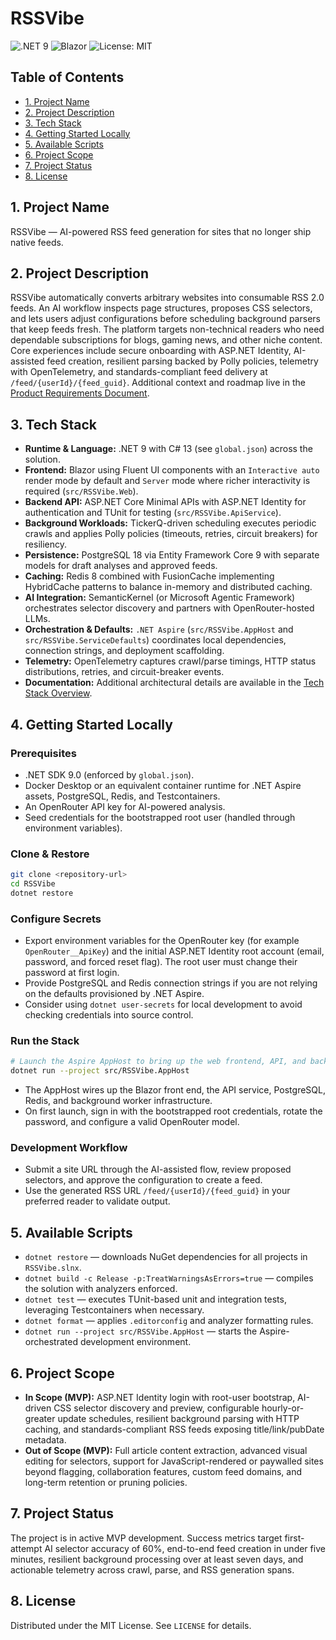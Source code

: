 # RSSVibe

![.NET 9](https://img.shields.io/badge/.NET-9.0-512BD4?logo=dotnet) ![Blazor](https://img.shields.io/badge/Blazor-Interactive%20UI-5C2D91?logo=blazor) ![License: MIT](https://img.shields.io/badge/License-MIT-yellow.svg)

## Table of Contents
- [1. Project Name](#1-project-name)
- [2. Project Description](#2-project-description)
- [3. Tech Stack](#3-tech-stack)
- [4. Getting Started Locally](#4-getting-started-locally)
- [5. Available Scripts](#5-available-scripts)
- [6. Project Scope](#6-project-scope)
- [7. Project Status](#7-project-status)
- [8. License](#8-license)

## 1. Project Name
RSSVibe — AI-powered RSS feed generation for sites that no longer ship native feeds.

## 2. Project Description
RSSVibe automatically converts arbitrary websites into consumable RSS 2.0 feeds. An AI workflow inspects page structures, proposes CSS selectors, and lets users adjust configurations before scheduling background parsers that keep feeds fresh. The platform targets non-technical readers who need dependable subscriptions for blogs, gaming news, and other niche content. Core experiences include secure onboarding with ASP.NET Identity, AI-assisted feed creation, resilient parsing backed by Polly policies, telemetry with OpenTelemetry, and standards-compliant feed delivery at `/feed/{userId}/{feed_guid}`. Additional context and roadmap live in the [Product Requirements Document](.ai/prd.md).

## 3. Tech Stack
- **Runtime & Language:** .NET 9 with C# 13 (see `global.json`) across the solution.
- **Frontend:** Blazor using Fluent UI components with an `Interactive auto` render mode by default and `Server` mode where richer interactivity is required (`src/RSSVibe.Web`).
- **Backend API:** ASP.NET Core Minimal APIs with ASP.NET Identity for authentication and TUnit for testing (`src/RSSVibe.ApiService`).
- **Background Workloads:** TickerQ-driven scheduling executes periodic crawls and applies Polly policies (timeouts, retries, circuit breakers) for resiliency.
- **Persistence:** PostgreSQL 18 via Entity Framework Core 9 with separate models for draft analyses and approved feeds.
- **Caching:** Redis 8 combined with FusionCache implementing HybridCache patterns to balance in-memory and distributed caching.
- **AI Integration:** SemanticKernel (or Microsoft Agentic Framework) orchestrates selector discovery and partners with OpenRouter-hosted LLMs.
- **Orchestration & Defaults:** `.NET Aspire` (`src/RSSVibe.AppHost` and `src/RSSVibe.ServiceDefaults`) coordinates local dependencies, connection strings, and deployment scaffolding.
- **Telemetry:** OpenTelemetry captures crawl/parse timings, HTTP status distributions, retries, and circuit-breaker events.
- **Documentation:** Additional architectural details are available in the [Tech Stack Overview](.ai/tech-stack.md).

## 4. Getting Started Locally
### Prerequisites
- .NET SDK 9.0 (enforced by `global.json`).
- Docker Desktop or an equivalent container runtime for .NET Aspire assets, PostgreSQL, Redis, and Testcontainers.
- An OpenRouter API key for AI-powered analysis.
- Seed credentials for the bootstrapped root user (handled through environment variables).

### Clone & Restore
```bash
git clone <repository-url>
cd RSSVibe
dotnet restore
```

### Configure Secrets
- Export environment variables for the OpenRouter key (for example `OpenRouter__ApiKey`) and the initial ASP.NET Identity root account (email, password, and forced reset flag). The root user must change their password at first login.
- Provide PostgreSQL and Redis connection strings if you are not relying on the defaults provisioned by .NET Aspire.
- Consider using `dotnet user-secrets` for local development to avoid checking credentials into source control.

### Run the Stack
```bash
# Launch the Aspire AppHost to bring up the web frontend, API, and backing services.
dotnet run --project src/RSSVibe.AppHost
```
- The AppHost wires up the Blazor front end, the API service, PostgreSQL, Redis, and background worker infrastructure.
- On first launch, sign in with the bootstrapped root credentials, rotate the password, and configure a valid OpenRouter model.

### Development Workflow
- Submit a site URL through the AI-assisted flow, review proposed selectors, and approve the configuration to create a feed.
- Use the generated RSS URL `/feed/{userId}/{feed_guid}` in your preferred reader to validate output.

## 5. Available Scripts
- `dotnet restore` — downloads NuGet dependencies for all projects in `RSSVibe.slnx`.
- `dotnet build -c Release -p:TreatWarningsAsErrors=true` — compiles the solution with analyzers enforced.
- `dotnet test` — executes TUnit-based unit and integration tests, leveraging Testcontainers when necessary.
- `dotnet format` — applies `.editorconfig` and analyzer formatting rules.
- `dotnet run --project src/RSSVibe.AppHost` — starts the Aspire-orchestrated development environment.

## 6. Project Scope
- **In Scope (MVP):** ASP.NET Identity login with root-user bootstrap, AI-driven CSS selector discovery and preview, configurable hourly-or-greater update schedules, resilient background parsing with HTTP caching, and standards-compliant RSS feeds exposing title/link/pubDate metadata.
- **Out of Scope (MVP):** Full article content extraction, advanced visual editing for selectors, support for JavaScript-rendered or paywalled sites beyond flagging, collaboration features, custom feed domains, and long-term retention or pruning policies.

## 7. Project Status
The project is in active MVP development. Success metrics target first-attempt AI selector accuracy of 60%, end-to-end feed creation in under five minutes, resilient background processing over at least seven days, and actionable telemetry across crawl, parse, and RSS generation spans.

## 8. License
Distributed under the MIT License. See `LICENSE` for details.
